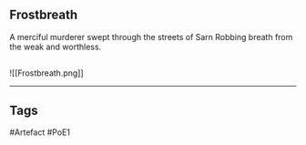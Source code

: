 ## Frostbreath
A merciful murderer swept through the streets of Sarn
Robbing breath from the weak and worthless.
##
![[Frostbreath.png]]

---
## Tags
#Artefact
#PoE1